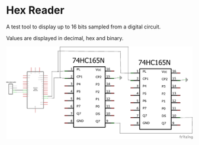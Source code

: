 # Hex Reader

A test tool to display up to 16 bits sampled from a digital circuit.

Values are displayed in decimal, hex and binary.

![Schematic](docs/hex-reader_schematic.png)